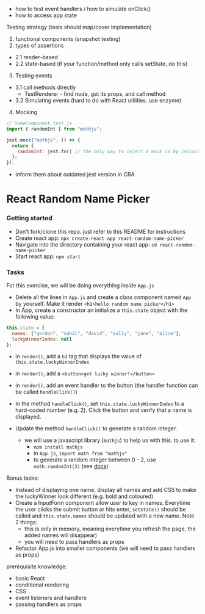 - how to test event handlers / how to simulate onClick()
- how to access app state

Testing strategy (tests should map/cover implementation)
1. functional components (snapshot testing)
2. types of assertions 
  - 2.1 render-based
  - 2.2 state-based (if your function/method only calls setState, do this)
3. Testing events
  - 3.1 call methods directly
    - TestRenderer - find node, get its props, and call method
  - 3.2 Simulating events (hard to do with React utilities. use enzyme)
    
4. Mocking
```js
// SomeComponent.test.js
import { randomInt } from "mathjs";

jest.mock("mathjs", () => {
  return {
    randomInt: jest.fn() // the only way to inject a mock is by inlining it here.
  };
});

```
- inform them about outdated jest version in CRA


# React Random Name Picker

### Getting started
- Don't fork/clone this repo. just refer to this README for instructions
- Create react app: `npx create-react-app react-random-name-picker`
- Navigate into the directory containing your react app: `cd react-random-name-picker`
- Start react app: `npm start`

### Tasks
For this exercise, we will be doing everything inside `App.js`
- Delete all the lines in `App.js` and create a class component named `App` by yourself. Make it render `<h1>hello random name picker</h1>`
- In App, create a constructor an initialize a `this.state` object with the following value:

```js
this.state = {
  names: ["gordon", "sahil", "david", "sally", "jane", "alice"],
  luckyWinnerIndex: null
};
```
- in `render()`, add a `h3` tag that displays the value of `this.state.luckyWinnerIndex`

- in `render()`, add a `<button>get lucky winner!</button>`

- in `render()`, add an event handler to the button (the handler function can be called `handleClick()`)

- In the method `handleClick()`, set `this.state.luckyWinnerIndex` to a hard-coded number (e.g. 2). Click the button and verify that a name is displayed.

- Update the method `handleClick()` to generate a random integer. 
  - we will use a javascript library (`mathjs`) to help us with this. to use it:
    - `npm install mathjs`
    - in `App.js`, `import math from "mathjs"`
    - to generate a random integer between 0 - 2, use `math.randomInt(3)` (see [docs](http://mathjs.org/docs/reference/functions/randomInt.html))


Bonus tasks:
- Instead of displaying one name, display all names and add CSS to make the luckyWinner look different (e.g. bold and coloured) 
- Create a InputForm component allow user to key in names. Everytime the user clicks the submit button or hits enter, `setState()` should be called and `this.state.names` should be updated with a new name. Note 2 things:
  - this is only in memory, meaning everytime you refresh the page, the added names will disappear)
  - you will need to pass handlers as props
- Refactor App.js into smaller components (we will need to pass handlers as props)



prerequisite knowledge:
- basic React
- conditional rendering
- CSS
- event listeners and handlers
- passing handlers as props
